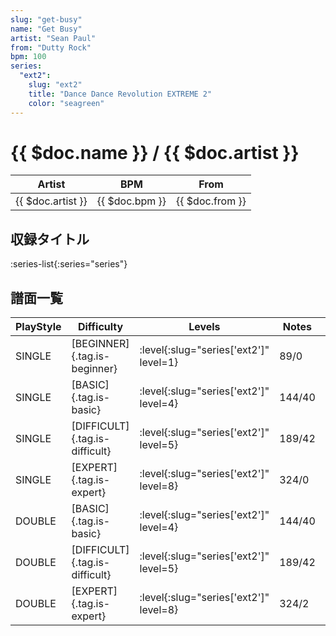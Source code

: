```yaml
---
slug: "get-busy"
name: "Get Busy"
artist: "Sean Paul"
from: "Dutty Rock"
bpm: 100
series:
  "ext2":
    slug: "ext2"
    title: "Dance Dance Revolution EXTREME 2"
    color: "seagreen"
---
```


# {{ $doc.name }} / {{ $doc.artist }}

|Artist|BPM|From|
|------|---|----|
|{{ $doc.artist }}|{{ $doc.bpm }}|{{ $doc.from }}|

## 収録タイトル

:series-list{:series="series"}

## 譜面一覧

|PlayStyle|Difficulty|Levels|Notes|Movie|
|---------|----------|------|-----|-----|
|SINGLE|[BEGINNER]{.tag.is-beginner}|:level{:slug="series['ext2']" level=1}|89/0||
|SINGLE|[BASIC]{.tag.is-basic}|:level{:slug="series['ext2']" level=4}|144/40||
|SINGLE|[DIFFICULT]{.tag.is-difficult}|:level{:slug="series['ext2']" level=5}|189/42||
|SINGLE|[EXPERT]{.tag.is-expert}|:level{:slug="series['ext2']" level=8}|324/0||
|DOUBLE|[BASIC]{.tag.is-basic}|:level{:slug="series['ext2']" level=4}|144/40||
|DOUBLE|[DIFFICULT]{.tag.is-difficult}|:level{:slug="series['ext2']" level=5}|189/42||
|DOUBLE|[EXPERT]{.tag.is-expert}|:level{:slug="series['ext2']" level=8}|324/2||
